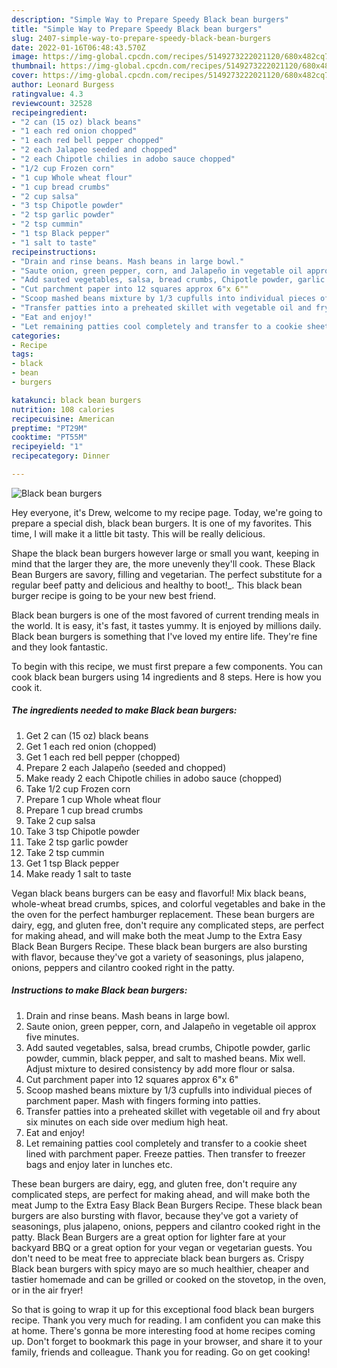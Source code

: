 ```yaml
---
description: "Simple Way to Prepare Speedy Black bean burgers"
title: "Simple Way to Prepare Speedy Black bean burgers"
slug: 2407-simple-way-to-prepare-speedy-black-bean-burgers
date: 2022-01-16T06:48:43.570Z
image: https://img-global.cpcdn.com/recipes/5149273222021120/680x482cq70/black-bean-burgers-recipe-main-photo.jpg
thumbnail: https://img-global.cpcdn.com/recipes/5149273222021120/680x482cq70/black-bean-burgers-recipe-main-photo.jpg
cover: https://img-global.cpcdn.com/recipes/5149273222021120/680x482cq70/black-bean-burgers-recipe-main-photo.jpg
author: Leonard Burgess
ratingvalue: 4.3
reviewcount: 32528
recipeingredient:
- "2 can (15 oz) black beans"
- "1 each red onion chopped"
- "1 each red bell pepper chopped"
- "2 each Jalapeo seeded and chopped"
- "2 each Chipotle chilies in adobo sauce chopped"
- "1/2 cup Frozen corn"
- "1 cup Whole wheat flour"
- "1 cup bread crumbs"
- "2 cup salsa"
- "3 tsp Chipotle powder"
- "2 tsp garlic powder"
- "2 tsp cummin"
- "1 tsp Black pepper"
- "1 salt to taste"
recipeinstructions:
- "Drain and rinse beans. Mash beans in large bowl."
- "Saute onion, green pepper, corn, and Jalapeño in vegetable oil approx five minutes."
- "Add sauted vegetables, salsa, bread crumbs, Chipotle powder, garlic powder, cummin, black pepper, and salt to mashed beans. Mix well. Adjust mixture to desired consistency by add more flour or salsa."
- "Cut parchment paper into 12 squares approx 6"x 6""
- "Scoop mashed beans mixture by 1/3 cupfulls into individual pieces of parchment paper. Mash with fingers forming into patties."
- "Transfer patties into a preheated skillet with vegetable oil and fry about six minutes on each side over medium high heat."
- "Eat and enjoy!"
- "Let remaining patties cool completely and transfer to a cookie sheet lined with parchment paper. Freeze patties. Then transfer to freezer bags and enjoy later in lunches etc."
categories:
- Recipe
tags:
- black
- bean
- burgers

katakunci: black bean burgers 
nutrition: 108 calories
recipecuisine: American
preptime: "PT29M"
cooktime: "PT55M"
recipeyield: "1"
recipecategory: Dinner

---
```



![Black bean burgers](https://img-global.cpcdn.com/recipes/5149273222021120/680x482cq70/black-bean-burgers-recipe-main-photo.jpg)

Hey everyone, it's Drew, welcome to my recipe page. Today, we're going to prepare a special dish, black bean burgers. It is one of my favorites. This time, I will make it a little bit tasty. This will be really delicious.

Shape the black bean burgers however large or small you want, keeping in mind that the larger they are, the more unevenly they'll cook. These Black Bean Burgers are savory, filling and vegetarian. The perfect substitute for a regular beef patty and delicious and healthy to boot!_­. This black bean burger recipe is going to be your new best friend.

Black bean burgers is one of the most favored of current trending meals in the world. It is easy, it's fast, it tastes yummy. It is enjoyed by millions daily. Black bean burgers is something that I've loved my entire life. They're fine and they look fantastic.


To begin with this recipe, we must first prepare a few components. You can cook black bean burgers using 14 ingredients and 8 steps. Here is how you cook it.

<!--inarticleads1-->

##### The ingredients needed to make Black bean burgers:

1. Get 2 can (15 oz) black beans
1. Get 1 each red onion (chopped)
1. Get 1 each red bell pepper (chopped)
1. Prepare 2 each Jalapeño (seeded and chopped)
1. Make ready 2 each Chipotle chilies in adobo sauce (chopped)
1. Take 1/2 cup Frozen corn
1. Prepare 1 cup Whole wheat flour
1. Prepare 1 cup bread crumbs
1. Take 2 cup salsa
1. Take 3 tsp Chipotle powder
1. Take 2 tsp garlic powder
1. Take 2 tsp cummin
1. Get 1 tsp Black pepper
1. Make ready 1 salt to taste


Vegan black beans burgers can be easy and flavorful! Mix black beans, whole-wheat bread crumbs, spices, and colorful vegetables and bake in the the oven for the perfect hamburger replacement. These bean burgers are dairy, egg, and gluten free, don't require any complicated steps, are perfect for making ahead, and will make both the meat Jump to the Extra Easy Black Bean Burgers Recipe. These black bean burgers are also bursting with flavor, because they've got a variety of seasonings, plus jalapeno, onions, peppers and cilantro cooked right in the patty. 

<!--inarticleads2-->

##### Instructions to make Black bean burgers:

1. Drain and rinse beans. Mash beans in large bowl.
1. Saute onion, green pepper, corn, and Jalapeño in vegetable oil approx five minutes.
1. Add sauted vegetables, salsa, bread crumbs, Chipotle powder, garlic powder, cummin, black pepper, and salt to mashed beans. Mix well. Adjust mixture to desired consistency by add more flour or salsa.
1. Cut parchment paper into 12 squares approx 6"x 6"
1. Scoop mashed beans mixture by 1/3 cupfulls into individual pieces of parchment paper. Mash with fingers forming into patties.
1. Transfer patties into a preheated skillet with vegetable oil and fry about six minutes on each side over medium high heat.
1. Eat and enjoy!
1. Let remaining patties cool completely and transfer to a cookie sheet lined with parchment paper. Freeze patties. Then transfer to freezer bags and enjoy later in lunches etc.


These bean burgers are dairy, egg, and gluten free, don't require any complicated steps, are perfect for making ahead, and will make both the meat Jump to the Extra Easy Black Bean Burgers Recipe. These black bean burgers are also bursting with flavor, because they've got a variety of seasonings, plus jalapeno, onions, peppers and cilantro cooked right in the patty. Black Bean Burgers are a great option for lighter fare at your backyard BBQ or a great option for your vegan or vegetarian guests. You don't need to be meat free to appreciate black bean burgers as. Crispy Black bean burgers with spicy mayo are so much healthier, cheaper and tastier homemade and can be grilled or cooked on the stovetop, in the oven, or in the air fryer! 

So that is going to wrap it up for this exceptional food black bean burgers recipe. Thank you very much for reading. I am confident you can make this at home. There's gonna be more interesting food at home recipes coming up. Don't forget to bookmark this page in your browser, and share it to your family, friends and colleague. Thank you for reading. Go on get cooking!
